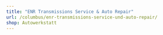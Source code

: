 ```yaml
---
title: "ENR Transmissions Service & Auto Repair"
url: /columbus/enr-transmissions-service-und-auto-repair/
shop: Autowerkstatt
---
```

